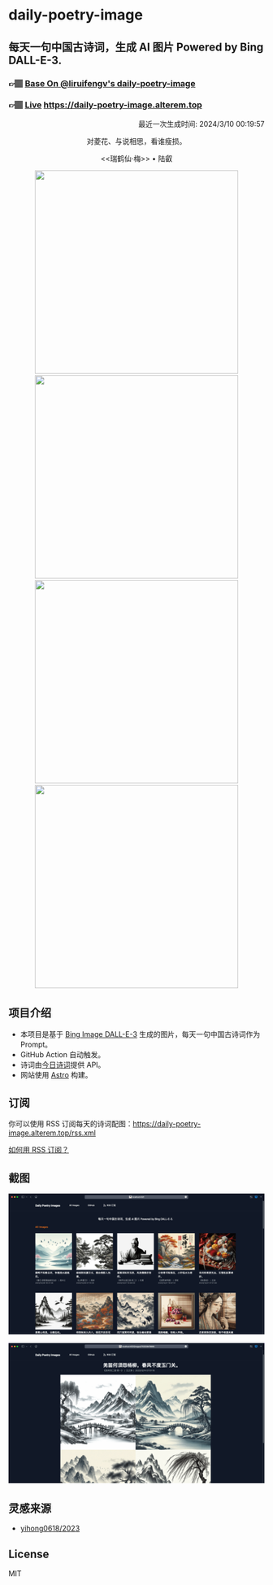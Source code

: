 
# daily-poetry-image

## 每天一句中国古诗词，生成 AI 图片 Powered by Bing DALL-E-3.

### 👉🏽 [Base On @liruifengv's daily-poetry-image](https://github.com/liruifengv/daily-poetry-image)

### 👉🏽 [Live](https://daily-poetry-image.alterem.top/) https://daily-poetry-image.alterem.top

<p align="right">
  最近一次生成时间: 2024/3/10 00:19:57
</p>
<p align="center">
对菱花、与说相思，看谁瘦损。
</p>
<p align="center">
<<瑞鹤仙·梅>> • 陆叡
</p>
<p align="center">
<img src="https://tse4.mm.bing.net/th/id/OIG4.3u7nAiHLqXYIq8i_aDv8" height="400" width="400" />
<img src="https://tse3.mm.bing.net/th/id/OIG4._61AiqhgzoE63xb1wlCo" height="400" width="400" />
<img src="https://tse1.mm.bing.net/th/id/OIG4.gX7hr_aqNo0LVShsjdYF" height="400" width="400" />
<img src="https://tse4.mm.bing.net/th/id/OIG4.FvxeyUVojAFTfvcJjV1O" height="400" width="400" />
</p>

## 项目介绍

-   本项目是基于 [Bing Image DALL-E-3](https://www.bing.com/images/create) 生成的图片，每天一句中国古诗词作为 Prompt。
-   GitHub Action 自动触发。
-   诗词由[今日诗词](https://www.jinrishici.com/)提供 API。
-   网站使用 [Astro](https://astro.build) 构建。

## 订阅

你可以使用 RSS 订阅每天的诗词配图：https://daily-poetry-image.alterem.top/rss.xml

[如何用 RSS 订阅？](https://zhuanlan.zhihu.com/p/55026716)

## 截图

![图片列表](./screenshots/Snipaste_2023-12-28_21-00-26.png)

![图片详情](./screenshots/Snipaste_2023-12-28_21-00-53.png)

## 灵感来源

-   [yihong0618/2023](https://github.com/yihong0618/2023)

## License

MIT

